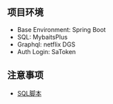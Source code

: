 ## 项目环境
* Base Environment: Spring Boot
* SQL: MybaitsPlus
* Graphql: netflix DGS
* Auth Login: SaToken
## 注意事项
* [SQL脚本](https://github.com/Guuugao/Uno_restart/blob/master/PlayerInfo.SQL)
